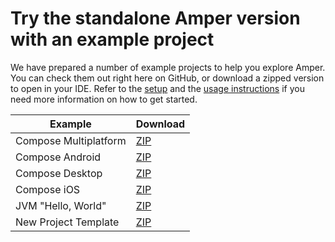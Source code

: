 # Try the standalone Amper version with an example project

We have prepared a number of example projects to help you explore Amper. You can check them out right here on GitHub, 
or download a zipped version to open in your IDE.
Refer to the [setup](../docs/Setup.md) and the [usage instructions](../docs/Usage.md#using-amper-from-the-command-line) if you need more
information on how to get started.

| Example               | Download                                                                                                                                        |
|-----------------------|-------------------------------------------------------------------------------------------------------------------------------------------------|
| Compose Multiplatform | [ZIP](https://hoover.fly.dev/download-zip/repo?user=JetBrains&name=amper&branch=HEAD&path=/examples-standalone-amperlang/compose-multiplatform) |
| Compose Android       | [ZIP](https://hoover.fly.dev/download-zip/repo?user=JetBrains&name=amper&branch=HEAD&path=/examples-standalone-amperlang/compose-android)       |
| Compose Desktop       | [ZIP](https://hoover.fly.dev/download-zip/repo?user=JetBrains&name=amper&branch=HEAD&path=/examples-standalone-amperlang/compose-desktop)       |
| Compose iOS           | [ZIP](https://hoover.fly.dev/download-zip/repo?user=JetBrains&name=amper&branch=HEAD&path=/examples-standalone-amperlang/compose-ios)           |
| JVM "Hello, World"    | [ZIP](https://hoover.fly.dev/download-zip/repo?user=JetBrains&name=amper&branch=HEAD&path=/examples-standalone-amperlang/jvm)                   |
| New Project Template  | [ZIP](https://hoover.fly.dev/download-zip/repo?user=JetBrains&name=amper&branch=HEAD&path=/examples-standalone-amperlang/new-project-template)  |

